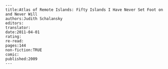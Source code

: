 
    ---
    title:Atlas of Remote Islands: Fifty Islands I Have Never Set Foot on and Never Will
    authors:Judith Schalansky
    editors:
    translator:
    date:2011-04-01
    rating:
    re-read:
    pages:144
    non-fiction:TRUE
    comic:
    published:2009
    ---

    